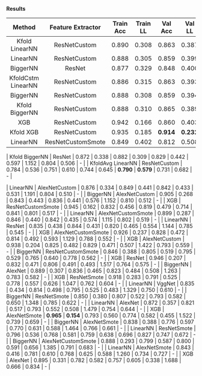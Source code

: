 **Results**

| Method             | Feature Extractor  | Train Acc | Train LL  |  Val Acc  |   Val LL  |  Test Acc |  Test LL  |  Avg Acc  |  Avg LL   |  Cstm Acc |  Cstm LL  |   Cmp LL   |
| :----------------: | :----------------: | :-------: | :-------: | :-------: | :-------: | :-------: | :-------: | :-------: | :-------: | :-------: | :-------: | :--------: |
| Kfold LinearNN     | ResNetCustom       |   0.890   |   0.308   |   0.863   |   0.387   |   0.845   | **0.399** |   0.650   |   0.907   |   0.821   | **0.455** | **0.5453** |
| LinearNN           | ResNetCustom       |   0.888   |   0.305   |   0.859   |   0.399   |   0.851   |   0.400   |   0.628   |   0.953   |   0.817   |   0.477   |   0.5510   |
| BiggerNN           | ResNet             |   0.877   |   0.329   |   0.848   |   0.400   |   0.831   |   0.437   |   0.612   |   1.062   |   0.804   |   0.495   |   0.5517   |
| KfoldCstm LinearNN | ResNetCustom       |   0.886   |   0.315   |   0.863   |   0.393   |   0.844   |   0.405   |   0.634   |   0.988   |   0.827   |   0.446   |   0.5534   |
| BiggerNN           | ResNetCustom       |   0.888   |   0.308   |   0.859   |   0.394   |   0.847   |   0.402   |   0.646   |   0.965   |   0.818   |   0.468   |   0.5659   |
| Kfold BiggerNN     | ResNetCustom       |   0.888   |   0.310   |   0.865   |   0.389   |   0.851   |   0.406   |   0.627   |   1.059   |   0.823   |   0.476   |   0.5717   |
| XGB                | ResNetCustom       |   0.942   |   0.166   |   0.860   |   0.403   |   0.852   |   0.402   |   0.629   |   1.089   |   0.827   |   0.467   |   0.5779   |
| Kfold XGB          | ResNetCustom       |   0.935   |   0.185   | **0.914** | **0.232** | **0.853** |   0.401   |   0.625   |   1.102   | **0.830** |   0.467   |   0.5800   |
| LinearNN           | ResNetCustomSmote  |   0.849   |   0.402   |   0.812   |   0.508   |   0.795   |   0.518   |   0.733   |   0.613   |   0.780   |   0.553   |   0.6539   |

| Kfold BiggerNN     | ResNet             |   0.872   |   0.338   |   0.882   |   0.309   |   0.829   |   0.442   |   0.597   |   1.152   |   0.804   |   0.506   |      -     |
| KfoldAvg LinearNN  | ResNetCustom       |   0.784   |   0.536   |   0.751   |   0.610   |   0.744   |   0.645   | **0.790** | **0.579** |   0.731   |   0.682   |      -     |
  
| LinearNN           | AlexNetCustom      |   0.876   |   0.334   |   0.849   |   0.441   |   0.842   |   0.433   |   0.531   |   1.191   |   0.804   |   0.510   |      -     |
| BiggerNN           | AlexNetCustom      |   0.905   |   0.268   |   0.843   |   0.443   |   0.836   |   0.441   |   0.576   |   1.152   |   0.810   |   0.512   |      -     |
| XGB                | ResNetCustomSmote  |   0.945   |   0.162   |   0.832   |   0.456   |   0.819   |   0.479   |   0.714   |   0.841   |   0.801   |   0.517   |      -     |
| LinearNN           | AlexNetCustomSmote |   0.899   |   0.287   |   0.846   |   0.440   |   0.842   |   0.435   |   0.574   |   1.115   |   0.802   |   0.519   |      -     |
| LinearNN           | ResNet             |   0.835   |   0.438   |   0.844   |   0.431   |   0.820   |   0.465   |   0.554   |   1.144   |   0.785   |   0.545   |      -     |
| XGB                | AlexNetCustomSmote |   0.926   |   0.237   |   0.828   |   0.472   |   0.814   |   0.492   |   0.593   |   1.129   |   0.788   |   0.552   |      -     |
| XGB                | AlexNetCustom      |   0.938   |   0.204   |   0.825   |   0.482   |   0.829   |   0.471   |   0.507   |   1.422   |   0.793   |   0.559   |      -     |
| BiggerNN           | ResNetCustomSmote  |   0.846   |   0.388   |   0.805   |   0.519   |   0.795   |   0.529   |   0.765   |   0.640   |   0.778   |   0.562   |      -     |
| XGB                | ResNet             |   0.946   |   0.207   |   0.832   |   0.471   |   0.806   |   0.491   |   0.493   |   1.517   |   0.764   |   0.575   |      -     |
| BiggerNN           | AlexNet            |   0.889   |   0.307   |   0.836   |   0.465   |   0.823   |   0.484   |   0.508   |   1.263   |   0.783   |   0.582   |      -     |
| XGB                | ResNetSmote        |   0.918   |   0.283   |   0.791   |   0.525   |   0.778   |   0.557   |   0.626   |   1.047   |   0.762   |   0.604   |      -     |
| LinearNN           | VggNet             |   0.835   |   0.434   |   0.814   |   0.498   |   0.795   |   0.525   |   0.483   |   1.329   |   0.750   |   0.610   |      -     |
| BiggerNN           | ResNetSmote        |   0.850   |   0.380   |   0.807   |   0.522   |   0.793   |   0.582   |   0.650   |   1.348   |   0.785   |   0.622   |      -     |
| LinearNN           | AlexNet            |   0.872   |   0.357   |   0.821   |   0.517   |   0.793   |   0.552   |   0.508   |   1.479   |   0.754   |   0.644   |      -     |
| XGB                | AlexNetSmote       | **0.965** | **0.154** |   0.793   |   0.560   |   0.774   |   0.582   |   0.455   |   1.522   |   0.739   |   0.659   |      -     |
| BiggerNN           | AlexNetSmote       |   0.838   |   0.388   |   0.776   |   0.597   |   0.770   |   0.631   |   0.588   |   1.464   |   0.766   |   0.661   |      -     |
| LinearNN           | ResNetSmote        |   0.796   |   0.536   |   0.768   |   0.581   |   0.759   |   0.638   |   0.696   |   0.827   |   0.747   |   0.672   |      -     |
| BiggerNN           | AlexNetCustomSmote |   0.888   |   0.293   |   0.799   |   0.587   |   0.800   |   0.591   |   0.656   |   1.385   |   0.791   |   0.683   |      -     |
| LinearNN           | AlexNetSmote       |   0.843   |   0.416   |   0.781   |   0.610   |   0.768   |   0.625   |   0.588   |   1.260   |   0.734   |   0.727   |      -     |
| XGB                | AlexNet            |   0.895   |   0.331   |   0.782   |   0.582   |   0.757   |   0.605   |   0.338   |   1.688   |   0.666   |   0.834   |      -     |
